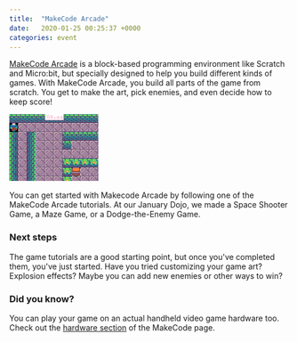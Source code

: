 ```yaml
---
title:  "MakeCode Arcade"
date:   2020-01-25 00:25:37 +0000
categories: event
---
```


[MakeCode Arcade](https://arcade.makecode.com/) is a block-based programming environment like 
Scratch and Micro:bit, but specially designed to help you build different kinds of games. 
With MakeCode Arcade, you build all parts of the game from scratch. You get to make the art, 
pick enemies, and even decide how to keep score!

![makecode-maze](/assets/images/2020-01-18-makecode.gif)

You can get started with Makecode Arcade by following one of the MakeCode Arcade tutorials.
At our January Dojo, we made a Space Shooter Game, a Maze Game, or a Dodge-the-Enemy Game.

### Next steps
The game tutorials are a good starting point, but once you've completed them, you've just started.
Have you tried customizing your game art? Explosion effects? Maybe you can add new enemies
or other ways to win?

### Did you know?
You can play your game on an actual handheld video game hardware too.
Check out the [hardware section](https://arcade.makecode.com/hardware) 
of the MakeCode page.
